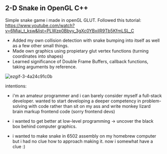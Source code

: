 ## 2-D Snake in OpenGL C++

Simple snake game i made in openGL GLUT. 
Followed this tutorial: https://www.youtube.com/watch?v=6Miai_t_ksw&list=PLWzp0Bbyy_3gXc0YBxiIR9Tb5KfmLSL_C

- Added my own collision detection with snake bumping into itself as well as a few other small things.
- Made own graphics using propietary glut vertex functions (turning coordinates into shapes)
- Learned significance of Double Frame Buffers, callback functions, taking arguments by reference.


![ezgif-3-4a24c91c0b](https://user-images.githubusercontent.com/62809897/180628218-18504688-b729-4eff-a1d3-6f6bebc8401a.gif)


intentions:
- i'm an amateur programmer and i can barely consider myself a full-stack developer. wanted to start developing a deeper competency in problem-solving
  with code rather than sit on my ass and write monkey lizard brain markup frontend code (sorry frontend devs)

- i wanted to get better at low-level programming -> uncover the black box behind computer graphics. 
- i wanted to make snake in 6502 assembly on my homebrew computer but i had no clue how to approach making it. now i somewhat have a clue :)

